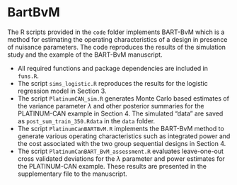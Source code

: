 
<!-- README.md is generated from README.Rmd. Please edit that file -->

# BartBvM

<!-- badges: start -->

<!-- badges: end -->

The R scripts provided in the `code` folder implements BART-BvM which is
a method for estimating the operating characteristics of a design in
presence of nuisance parameters. The code reproduces the results of the
simulation study and the example of the BART-BvM manuscript.

- All required functions and package dependencies are included in
  `funs.R`.
- The script `sims_logistic.R` reproduces the results for the logistic
  regression model in Section 3.
- The script `PlatinumCAN_sim.R` generates Monte Carlo based estimates
  of the variance parameter $`\lambda`$ and other posterior summaries
  for the PLATINUM-CAN example in Section 4. The simulated “data” are
  saved as `post_sum_train_350.Rdata` in the `data` folder.
- The script `PlatinumCanBARTBvM.R` implements the BART-BvM method to
  generate various operating characteristics such as integrated power
  and the cost associated with the two group sequential designs in
  Section 4.
- The script `PlatinumCanBART_BvM_assessment.R` evaluates leave-one-out
  cross validated deviations for the $`\lambda`$ parameter and power
  estimates for the PLATINUM-CAN example. These results are presented in
  the supplementary file to the manuscript.

